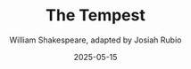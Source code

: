---
title: The Tempest
author: William Shakespeare, adapted by Josiah Rubio
slug: tempest
subheader: ""
subheader: ""
description: 
  - "Prospero, a once renowned noble and artist, and his daughter Miranda are stranded on a deserted island, accompanied only by Prospero’s magical powers and magical servants Ariel and Caliban. To enact revenge against his traitorous brother Antonio, Prospero shipwrecks a boat full of nobles onto his island. In the storm the young Prince Ferdinand is separated from the group, in his haze he stumbles upon Miranda, and the two fall in love (much to the chagrin of Prospero). Meanwhile Caliban pressures the nobles’ servants Stephano and Trinculo to kill Prospero and take over the island. As all of this happens Prospero tries in vain to keep control over his domain. Magic abounds, time slips and falls, and ultimately no one is completely sure what is real."
  - "**Performances are free and will begin at 6:30pm on Thursday, May 15th; Friday, May 16th; and Saturday, May 17 in the [Logan Center Courtyard](https://maps.app.goo.gl/21PhQFkRyXSaDKbv5). In case of rain, the show will take place in [Logan Theater East](https://maps.app.goo.gl/SMNJzmAyPPqnRtpR9).** Bring a blanket or tarp if you'd like!"
  - "Tickets are free and not required, but can be found [here](https://uchicago-student-orgs.myshopify.com/collections/university-theater-ut/products/the-tempest)"

tickets_link:
roles:
  Cast:
    - role: "Prospero"
      name: "Emma Beane"
      bio: "is a second-year physics major. This is her second University Theater show, after being a part of Troilus and Cressida (Cressida) in the winter quarter. She is super excited to be back for another show, and intrigued about performing outdoors for the first time. Off the stage she enjoys reading, music, and uncovering the secrets of the universe (astronomy research). "
    - role: "Ariel"
      name: "Lauren Dockman"
      bio: "is a first-year performing in her second show with UT. She appeared previously in If/Then (Chorus). Outside UT, her theater experience includes A Midsummer Night’s Dream (Puck), Radium Girls (Irene), and The Prom (Mrs. Greene). If stranded on a desert island, she would bring her books, paints, and an endless supply of potato chips. She is grateful to everyone who has worked hard to bring The Tempest to life, and hopes you enjoy the show!"
    - role: "Miranda"
      name: "Maya Bond"
      bio: "is a first year and is super excited to be playing the only woman in this show. Though you may have previously seen her as a British math genius, a mother of a dog-child-puppy-boy, or a vampire-loving-truck-driver, she cannot wait to finish off this year of acting as the girl who’s only ever seen two men. Big thanks to the whole cast and crew of The Tempest for all their hard work this spring. Enjoy the show! "
    - role: "Caliban"
      name: "Daniel Erani"
      bio: "is a first year biochemistry major. He was previously in The Arsonists (Gordon Biedermann) in fall quarter. "
    - role: "Ferdinand"
      name: "Giancarlo Beritela"
      bio: "stopped filling out bio forms in Fall 2024. We are unsure if this is a political statement or personal choice."
    - role: "Antonio"
      name: "Lekha Masoudi "
      bio: is a third year majoring in History with a minor in Biology. She has previously acted with UT in The Arsonists (Fireman Leader), Richard III (Edward IV/Catesby) and Cassandra (Cassandra). Outside of theatre, she dances with University Ballet and enjoys thrifting and haunting the library stacks. Her favorite jazz album is Ethiopiques Vol 4 by Mulatu Astatke (a woman in male manipulator-dominated fields). "
    - role: "Sebastian"
      name: "Honor Torrance "
      bio: "is an English Literature student in the MAPH program, and as an undergraduate she served a three-year term on the Dean’s Men board as Arts Chair! Honor was last seen onstage this year serving prophecies, insults, and concerning quantities of hard drinks as the Narrator, Cassandra, and Helen in Troilus and Cressida (Winter 2025), and eating hearts in the marketplace as Beatrice in Much Ado About Nothing (Autumn 2024). Her other previous - roles have included Peaseblossom/Robin Starveling (A Midsummer Night’s Dream, Spring 2024), Tranio (Taming of the Shrew, Autumn 2023), and Maria (Twelfth Night, Spring 2023), as well as co-directing Richard III (Winter 2024). Honor is so grateful to have had such a wonderful four years with the Dean’s Men; it may be true that “parting is such sweet sorrow,” but just as true as Shakespeare’s own words is that “once a Dean’s Man, always a Dean’s Man.” Honor’s favorite jazz album is Ella Fitzgerald’s Swingin’ Christmas!"
    - role: "Alonso"
      name: "Alex Flores"
      bio: "is a third year majoring in molecular engineering. He is playing Alonso and has previously played Policeman/Doctor of Philosophy in The Arsonists (F24). Alex doesn’t listen to a ton of jazz; he likes metal and classical music."
    - role: "Gonzalo"
      name: "Robert Stimpson"
      bio: ""
    - role: "Stephano"
      name: "Kassie Rivera"
      bio: "is a fourth year Psychology & Gender/Sexuality Studies major. During the last four years you might have seen him involved in a great many UT shows, some of which include: Troilus and Cressida (Achilles/Priam), A Midsummer Night’s Dream (Fairy/Hippolyta), and Cassandra (Director). Regardless though, he’s very excited for this, his last show ever, and for the opportunity to do theater for the last time with his very good friends Josiah and Lucy, whom he loves very much. They’ve given him the chance to embrace his truest self onstage and he couldn’t be happier (his truest self being an alcoholic menace who causes problems and then tries to flirt his way out of them of course). Anyway, Kassie’s favorite jazz album is a little niche thing called “White Guy Saves Jazz” you should check it out!"
    - role: "Trinculo"
      name: "Claudia Sturgell"
      bio: "is so excited to be a part of her second production with the Dean’s Men (and first as an official Dean’s man)! She has previously performed as Hector in Troilus and Cressida, and is currently a MAPH student with a focus in Classics. Her favorite jazz album is Everything I Know About Love by Laufey (or anything by Will Wood if he counts)."
    - role: "Spirit & Boatswain"
      name: "Oliver Zajac"
      bio: "is a second year political science and CEGU major. He has previously worked on A Midsummer Night's Dream (Titania), Troilus and Cressida (Dramaturg), and as a curator for Theater[24]. He is proud to portray a character so close to his identity, as an insolent noisemaker and bawling, blasphemous, incharitable dog."
  Production Staff:
    - role: "Co-Director"
      name: "Lucy Whitehead"
      bio: "is a second-year TAPS and Public Policy Major. She is so excited for everyone to see the amazing work the Tempest cast and crew have put into this production! She has previously worked on Arcadia (Asst.Dir.), After Hours (SM), A Midsummer Night’s Dream (ASM), The Ballad of Oedipus (ASM), and The Taming of the Shrew (APM). Her favorite jazz album is “The Harmony of Difference” by Kamansi Washington (and by the end of the show it’ll be yours too)."
    - role: "Co-director"
      name: "Josiah Rubio"
      bio: "is a second year TAPS major (and maybe education minor??). They have previously worked on RIchard III (Hastings/Tyrrel), A Midsummer Night's Dream (Flute/Mote), The Arsonists (Fireman), Troilus and Cressida (Assistant Director), as well as various - roles in Theater [24], including props designer, Trisha Paytas, and now a Curator. Their life's goal is to one day eat a sandwich, they wish to be remembered for the way they ate said sand wich, and their favourite jazz album is Harmony of Difference by Kamasi Washington. "
    - role: "Choreographer"
      name: "Piper Megellas"
      bio: "is a second year biology major. She is so excited to be working on her first UT show! Her previous choreography credits include pieces in UChicago Maya's 2025 show, After Hours and 2024 shows, Haiku and From the Past. She has danced in various UChicago Maya shows and recently appeared in the University Ballet's production of Coppélia."
    - role: "Dramaturg"
      name: "Jo Selmeczy"
      bio: ""
    - role: "Production Manager"
      name: "Alasdair Dodd"
      bio: "is a third year East Asian Languages & Civilizations and Religious Studies major. He has previously worked on Troilus and Cressida (Co-PM), The Arsonists (Lighting Designer), A Midsummer Night's Dream (Stage Manager), and Falsettos (Lighting Designer). "
    - role: "Stage Manager"
      name: "Linden Martin"
      bio: "is a first year Linguistics and German major. They assistant stage managed Arcadia in the fall, and their favorite storm is the 2010 Nashville flood. Outside of theatre, you can find them on the rugby field!"
    - role: "Scenic Designer"
      name: "Elisa Gao"
      bio: "is a second-year Astrophysics and TAPS major. She began working with UT as an Assistant Costume Designer for Falsettos. The Duchess of York and the Lord Mayor of London (Richard III) were proud to see her return to the FXK Theatre, contributing Costume/Props/Scenic work for Royal Flush and serving as Assistant Scenic Designer for Troilus and Cressida—all without needing to scream at her violent son. She is also the Costume Designer for 35mm: A Musical Exhibition this quarter. Additionally, she is a Costume Coordinator for UBallet and a Quasimodo at Rockefeller Chapel, whose goal is to ring as little atonal music as possible."
    - role: "Props Designer"
      name: "Jessica Washington"
      bio: ""
    - role: "Co-Costume Designer"
      name: "Tori Ogiste"
      bio: ""
    - role: "Co-Costume Designer"
      name: "Ky Cruz"
      bio: ""
    - role: "Sound Designer"
      name: "Sam Doepker"
      bio: "is a third year Computer Science major. All of their previous UT work has been in the sound department as a part of 35mm, The Arsonists, A Midsummer Night's Dream (Dean's Men), Falsettos, and The Laramie Project. This is their second Dean's Men show and the second outdoor show they've designed in college! "
    - role: "Assistant Production Manager & Pre-Prod SM"
      name: "Elias Buttress"
      bio: ""
    - role: "Assistant Stage Manager"
      name: "Madddie Mathes"
      bio: ""
    - role: "Assistant Sound & Assistant Scenic"
      name: "Remi Chin"
      bio: "is a first year MAAD and Business Economics major. They have previously worked on If/Then, a UT musical, as an Assistant Stage Manager. They enjoyed working on The Tempest and look forward to many more productions in the next few years!"
    - role: "Committee Liaison"
      name: "Kelly Mao"
      bio: ""

layout: show-info
year: 2025
quarter: spring
week: 8
location: Logan Center Courtyard
location_link: https://maps.app.goo.gl/21PhQFkRyXSaDKbv5
season: 2024-2025 Shows
date: 2025-05-15

audition_contact: 
  - name: Linden Martin
    email: lindenmartin@uchicago.edu
    role: Stage Manager
production_contact:
  - name: Josiah Rubio
    email: rubioj@uchicago.edu
    role: Co-Director
  - name: Lucy Whitehead
    email: lucyaza@uchicago.edu
    role: Co-Director
  - name: Alasdair Dodd
    email: alasdair@uchicago.edu
    role: Production Manager
signup_link: https://docs.google.com/document/d/1EIQKtvH3PSQ6xR_cK4IKtsFS4rKX6XeZ-Il6FzjpMn0/edit?usp=drive_link
sides_link: https://docs.google.com/document/d/10xmprSyiov3iVTX3_aEd_H1vDzcYK4oLZfiADJ9e_qs/edit?usp=drive_link
other_links:
  Audition Info: https://drive.google.com/drive/folders/1_E1WDWlMMSmFBzqF16V_je_nJrvQf4aC?usp=drive_link
---